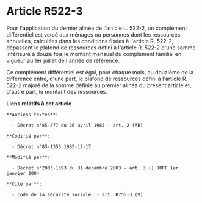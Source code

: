 # Article R522-3

Pour l'application du dernier alinéa de l'article L. 522-2, un complément différentiel est versé aux ménages ou personnes
dont les ressources annuelles, calculées dans les conditions fixées à l'article R. 522-2, dépassent le plafond de ressources
défini à l'article R. 522-2 d'une somme inférieure à douze fois le montant mensuel du complément familial en vigueur au 1er
juillet de l'année de référence. 

Ce complément différentiel est égal, pour chaque mois, au douzième de la différence entre, d'une part, le plafond de
ressources défini à l'article R. 522-2 majoré de la somme définie au premier alinéa du présent article et, d'autre part, le
montant des ressources.

**Liens relatifs à cet article**

	**Anciens textes**:

	  - Décret n°85-477 du 26 avril 1985 - art. 2 (Ab)

	**Codifié par**:

	  - Décret n°85-1353 1985-12-17

	**Modifié par**:

	  - Décret n°2003-1393 du 31 décembre 2003 - art. 3 () JORF 1er janvier 2004

	**Cité par**:

	  - Code de la sécurité sociale. - art. R755-3 (V)
